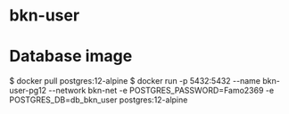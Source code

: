 # bkn-user


# Database image

$ docker pull postgres:12-alpine
$ docker run -p 5432:5432 --name bkn-user-pg12 --network bkn-net -e POSTGRES_PASSWORD=Famo2369 -e POSTGRES_DB=db_bkn_user postgres:12-alpine